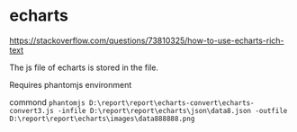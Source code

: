 # echarts
https://stackoverflow.com/questions/73810325/how-to-use-echarts-rich-text 

The js file of echarts is stored in the file.

Requires phantomjs environment

commond
`phantomjs D:\report\report\echarts-convert\echarts-convert3.js -infile D:\report\report\echarts\json\data8.json -outfile D:\report\report\echarts\images\data888888.png`

